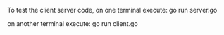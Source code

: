 To test the client server code,
on one terminal execute:
go run server.go

on another terminal execute:
go run client.go
